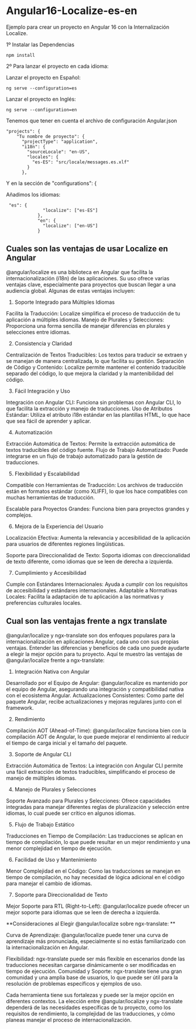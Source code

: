 # Angular16-Localize-es-en
 
Ejemplo para crear un proyecto en Angular 16 con la Internalización Localize.


1º Instalar las Dependencias

    npm install

2º Para lanzar el proyecto en cada idioma:

Lanzar el proyecto en Español: 

	ng serve --configuration=es

Lanzar el proyecto en Inglés: 

	ng serve --configuration=en


Tenemos que tener en cuenta el archivo de configuración Angular.json

    "projects": {
        "Tu nombre de proyecto": {
          "projectType": "application",
          "i18n": {
            "sourceLocale": "en-US",
            "locales": {
              "es-ES": "src/locale/messages.es.xlf"
            }
          },


Y en la sección de "configurations": {

Añadimos los idiomas:

     "es": {
                  "localize": ["es-ES"]
                },
                "en": {
                  "localize": ["en-US"]
                }

## Cuales son las ventajas de usar Localize en Angular

@angular/localize es una biblioteca en Angular que facilita la internacionalización (i18n) de las aplicaciones. Su uso ofrece varias ventajas clave, especialmente para proyectos que buscan llegar a una audiencia global. Algunas de estas ventajas incluyen:

1. Soporte Integrado para Múltiples Idiomas

Facilita la Traducción: Localize simplifica el proceso de traducción de tu aplicación a múltiples idiomas.
Manejo de Plurales y Selecciones: Proporciona una forma sencilla de manejar diferencias en plurales y selecciones entre idiomas.

2. Consistencia y Claridad

Centralización de Textos Traducibles: Los textos para traducir se extraen y se manejan de manera centralizada, lo que facilita su gestión.
Separación de Código y Contenido: Localize permite mantener el contenido traducible separado del código, lo que mejora la claridad y la mantenibilidad del código.

3. Fácil Integración y Uso

Integración con Angular CLI: Funciona sin problemas con Angular CLI, lo que facilita la extracción y manejo de traducciones.
Uso de Atributos Estándar: Utiliza el atributo i18n estándar en las plantillas HTML, lo que hace que sea fácil de aprender y aplicar.

4. Automatización

Extracción Automática de Textos: Permite la extracción automática de textos traducibles del código fuente.
Flujo de Trabajo Automatizado: Puede integrarse en un flujo de trabajo automatizado para la gestión de traducciones.

5. Flexibilidad y Escalabilidad

Compatible con Herramientas de Traducción: Los archivos de traducción están en formatos estándar (como XLIFF), lo que los hace compatibles con muchas herramientas de traducción.

Escalable para Proyectos Grandes: Funciona bien para proyectos grandes y complejos.

6. Mejora de la Experiencia del Usuario

Localización Efectiva: Aumenta la relevancia y accesibilidad de la aplicación para usuarios de diferentes regiones lingüísticas.

Soporte para Direccionalidad de Texto: Soporta idiomas con direccionalidad de texto diferente, como idiomas que se leen de derecha a izquierda.

7. Cumplimiento y Accesibilidad

Cumple con Estándares Internacionales: Ayuda a cumplir con los requisitos de accesibilidad y estándares internacionales.
Adaptable a Normativas Locales: Facilita la adaptación de tu aplicación a las normativas y preferencias culturales locales.

## Cual son las ventajas frente a ngx translate

@angular/localize y ngx-translate son dos enfoques populares para la internacionalización en aplicaciones Angular, cada uno con sus propias ventajas. Entender las diferencias y beneficios de cada uno puede ayudarte a elegir la mejor opción para tu proyecto. Aquí te muestro las ventajas de @angular/localize frente a ngx-translate:

1. Integración Nativa con Angular

Desarrollado por el Equipo de Angular: @angular/localize es mantenido por el equipo de Angular, asegurando una integración y compatibilidad nativa con el ecosistema Angular.
Actualizaciones Consistentes: Como parte del paquete Angular, recibe actualizaciones y mejoras regulares junto con el framework.

2. Rendimiento

Compilación AOT (Ahead-of-Time): @angular/localize funciona bien con la compilación AOT de Angular, lo que puede mejorar el rendimiento al reducir el tiempo de carga inicial y el tamaño del paquete.

3. Soporte de Angular CLI

Extracción Automática de Textos: La integración con Angular CLI permite una fácil extracción de textos traducibles, simplificando el proceso de manejo de múltiples idiomas.

4. Manejo de Plurales y Selecciones

Soporte Avanzado para Plurales y Selecciones: Ofrece capacidades integradas para manejar diferentes reglas de pluralización y selección entre idiomas, lo cual puede ser crítico en algunos idiomas.

5. Flujo de Trabajo Estático

Traducciones en Tiempo de Compilación: Las traducciones se aplican en tiempo de compilación, lo que puede resultar en un mejor rendimiento y una menor complejidad en tiempo de ejecución.

6. Facilidad de Uso y Mantenimiento

Menor Complejidad en el Código: Como las traducciones se manejan en tiempo de compilación, no hay necesidad de lógica adicional en el código para manejar el cambio de idiomas.

7. Soporte para Direccionalidad de Texto

Mejor Soporte para RTL (Right-to-Left): @angular/localize puede ofrecer un mejor soporte para idiomas que se leen de derecha a izquierda.

**Consideraciones al Elegir @angular/localize sobre ngx-translate:
**

Curva de Aprendizaje: @angular/localize puede tener una curva de aprendizaje más pronunciada, especialmente si no estás familiarizado con la internacionalización en Angular.

Flexibilidad: ngx-translate puede ser más flexible en escenarios donde las traducciones necesitan cargarse dinámicamente o ser modificadas en tiempo de ejecución.
Comunidad y Soporte: ngx-translate tiene una gran comunidad y una amplia base de usuarios, lo que puede ser útil para la resolución de problemas específicos y ejemplos de uso.

Cada herramienta tiene sus fortalezas y puede ser la mejor opción en diferentes contextos. La elección entre @angular/localize y ngx-translate dependerá de las necesidades específicas de tu proyecto, como los requisitos de rendimiento, la complejidad de las traducciones, y cómo planeas manejar el proceso de internacionalización.



